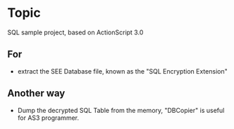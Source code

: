 # Topic
SQL sample project, based on ActionScript 3.0 

## For
* extract the SEE Database file, known as the "SQL Encryption Extension"

## Another way
* Dump the decrypted SQL Table from the memory, "DBCopier" is useful for AS3 programmer.
